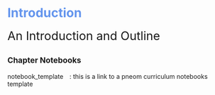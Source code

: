 # <span style="color:cornflowerblue;">Introduction</span>


<span style="font-size:20pt">An Introduction and Outline</span>



## <span style="font-size:smaller;">Chapter Notebooks</span>

notebook_template  [<i class="fa-solid fa-arrow-circle-right" style="margin-left:10px;color:teal;"></i>](notebooks/notebook-template)
: this is a link to a pneom curriculum notebooks template
